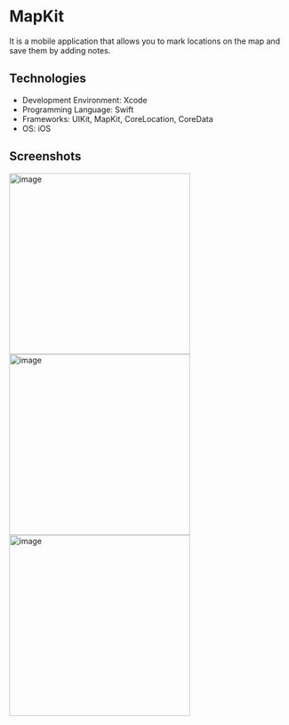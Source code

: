 # MapKit
It is a mobile application that allows you to mark locations on the map and save them by adding notes.

## Technologies
* Development Environment: Xcode
* Programming Language: Swift
* Frameworks: UIKit, MapKit, CoreLocation, CoreData
* OS: iOS

## Screenshots
<img width="325" alt="image" src="https://github.com/emirhanzeyrekk/Map-Location-Save-App/assets/121854589/56c07c9a-4418-4c47-bcf8-b36c821ae3b5">
<img width="325" alt="image" src="https://github.com/emirhanzeyrekk/Map-Location-Save-App/assets/121854589/16cef238-2d6b-4624-9f41-b6eead6365ae">
<img width="325" alt="image" src="https://github.com/emirhanzeyrekk/Map-Location-Save-App/assets/121854589/4b33f798-2156-4d15-8e2b-ce977b8e9a31">

